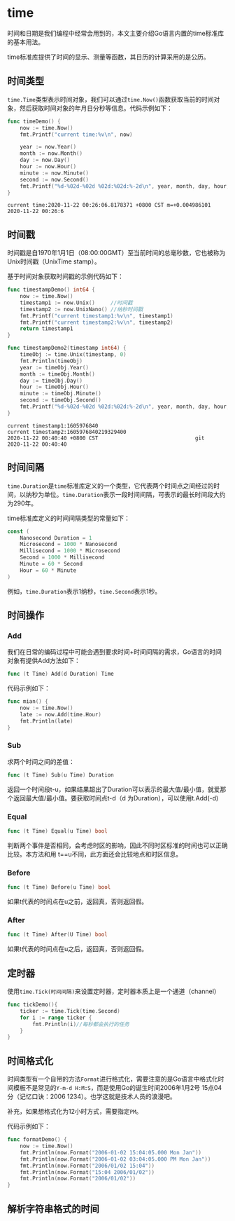 # time

时间和日期是我们编程中经常会用到的，本文主要介绍Go语言内置的time标准库的基本用法。

time标准库提供了时间的显示、测量等函数，其日历的计算采用的是公历。

## 时间类型

`time.Time`类型表示时间对象，我们可以通过`time.Now()`函数获取当前的时间对象，然后获取时间对象的年月日分秒等信息。代码示例如下：

```go
func timeDemo() {
	now := time.Now()
	fmt.Printf("current time:%v\n", now)

	year := now.Year()
	month := now.Month()
	day := now.Day()
	hour := now.Hour()
	minute := now.Minute()
	second := now.Second()
	fmt.Printf("%d-%02d-%02d %02d:%02d:%-2d\n", year, month, day, hour, minute, second)
}
```

```
current time:2020-11-22 00:26:06.8178371 +0800 CST m=+0.004986101
2020-11-22 00:26:6
```

## 时间戳

时间戳是自1970年1月1日（08:00:00GMT）至当前时间的总毫秒数，它也被称为Unix时间戳（UnixTime stamp）。

基于时间对象获取时间戳的示例代码如下：

```go
func timestampDemo() int64 {
	now := time.Now()
	timestamp1 := now.Unix()     //时间戳
	timestamp2 := now.UnixNano() //纳秒时间戳
	fmt.Printf("current timestamp1:%v\n", timestamp1)
	fmt.Printf("current timestamp2:%v\n", timestamp2)
	return timestamp1
}

func timestampDemo2(timestamp int64) {
	timeObj := time.Unix(timestamp, 0)
	fmt.Println(timeObj)
	year := timeObj.Year()
	month := timeObj.Month()
	day := timeObj.Day()
	hour := timeObj.Hour()
	minute := timeObj.Minute()
	second := timeObj.Second()
	fmt.Printf("%d-%02d-%02d %02d:%02d:%-2d\n", year, month, day, hour, minute, second)
}
```

```
current timestamp1:1605976840
current timestamp2:1605976840219329400
2020-11-22 00:40:40 +0800 CST                               git
2020-11-22 00:40:40
```

## 时间间隔

`time.Duration`是`time`标准库定义的一个类型，它代表两个时间点之间经过的时间，以纳秒为单位。`time.Duration`表示一段时间间隔，可表示的最长时间段大约为290年。

time标准库定义的时间间隔类型的常量如下：

```go
const (
    Nanosecond Duration = 1
    Microsecond = 1000 * Nanosecond
    Millisecond = 1000 * Microsecond
    Second = 1000 * Millisecond
    Minute = 60 * Second
    Hour = 60 * Minute
)
```

例如，`time.Duration`表示1纳秒，`time.Second`表示1秒。

## 时间操作

### Add

我们在日常的编码过程中可能会遇到要求时间+时间间隔的需求，Go语言的时间对象有提供Add方法如下：

```go
func (t Time) Add(d Duration) Time	
```

代码示例如下：

```go
func mian() {
	now := time.Now()
	late := now.Add(time.Hour)
	fmt.Println(late)
}
```

### Sub

求两个时间之间的差值：

```go
func (t Time) Sub(u Time) Duration
```

返回一个时间段t-u，如果结果超出了Duration可以表示的最大值/最小值，就爱那个返回最大值/最小值。要获取时间点t-d（d 为Duration），可以使用t.Add(-d)

### Equal

```go
func (t Time) Equal(u Time) bool
```

判断两个事件是否相同，会考虑时区的影响，因此不同时区标准的时间也可以正确比较。本方法和用 t==u不同，此方面还会比较地点和时区信息。

### Before

```go
func (t Time) Before(u Time) bool
```

如果t代表的时间点在u之前，返回真，否则返回假。

### After

```go
func (t Time) After(U Time) bool
```

如果t代表的时间点在u之后，返回真，否则返回假。

## 定时器

使用`time.Tick(时间间隔)`来设置定时器，定时器本质上是一个通道（channel）

```go 
func tickDemo(){
	ticker := time.Tick(time.Second)
	for i := range ticker {
		fmt.Println(i)//每秒都会执行的任务
	}
}
```

## 时间格式化

时间类型有一个自带的方法`Format`进行格式化，需要注意的是Go语言中格式化时间模板不是常见的`Y-m-d H:M:S`，而是使用Go的诞生时间2006年1月2号 15点04分（记忆口诀：2006 1234）。也学这就是技术人员的浪漫吧。

补充，如果想格式化为12小时方式，需要指定`PM`。

代码示例如下：

```go
func formatDemo() {
	now := time.Now()
	fmt.Println(now.Format("2006-01-02 15:04:05.000 Mon Jan"))
	fmt.Println(now.Format("2006-01-02 03:04:05.000 PM Mon Jan"))
	fmt.Println(now.Format("2006/01/02 15:04"))
	fmt.Println(now.Format("15:04 2006/01/02"))
	fmt.Println(now.Format("2006/01/02"))
}
```

## 解析字符串格式的时间

```

```




